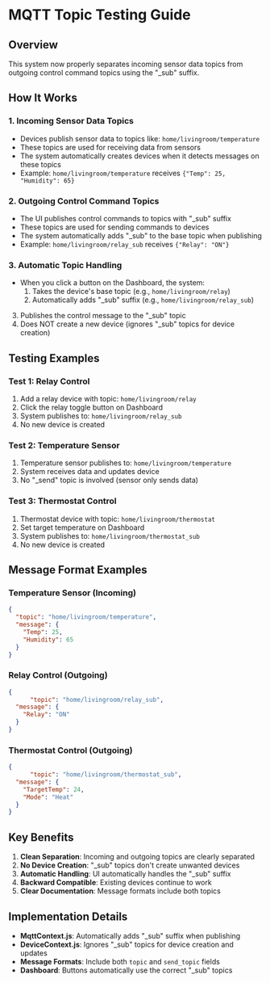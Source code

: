 # MQTT Topic Testing Guide

## Overview
This system now properly separates incoming sensor data topics from outgoing control command topics using the "_sub" suffix.

## How It Works

### 1. Incoming Sensor Data Topics
- Devices publish sensor data to topics like: `home/livingroom/temperature`
- These topics are used for receiving data from sensors
- The system automatically creates devices when it detects messages on these topics
- Example: `home/livingroom/temperature` receives `{"Temp": 25, "Humidity": 65}`

### 2. Outgoing Control Command Topics
- The UI publishes control commands to topics with "_sub" suffix
- These topics are used for sending commands to devices
- The system automatically adds "_sub" to the base topic when publishing
- Example: `home/livingroom/relay_sub` receives `{"Relay": "ON"}`

### 3. Automatic Topic Handling
- When you click a button on the Dashboard, the system:
  1. Takes the device's base topic (e.g., `home/livingroom/relay`)
  2. Automatically adds "_sub" suffix (e.g., `home/livingroom/relay_sub`)
3. Publishes the control message to the "_sub" topic
4. Does NOT create a new device (ignores "_sub" topics for device creation)

## Testing Examples

### Test 1: Relay Control
1. Add a relay device with topic: `home/livingroom/relay`
2. Click the relay toggle button on Dashboard
3. System publishes to: `home/livingroom/relay_sub`
4. No new device is created

### Test 2: Temperature Sensor
1. Temperature sensor publishes to: `home/livingroom/temperature`
2. System receives data and updates device
3. No "_send" topic is involved (sensor only sends data)

### Test 3: Thermostat Control
1. Thermostat device with topic: `home/livingroom/thermostat`
2. Set target temperature on Dashboard
3. System publishes to: `home/livingroom/thermostat_sub`
4. No new device is created

## Message Format Examples

### Temperature Sensor (Incoming)
```json
{
  "topic": "home/livingroom/temperature",
  "message": {
    "Temp": 25,
    "Humidity": 65
  }
}
```

### Relay Control (Outgoing)
```json
{
      "topic": "home/livingroom/relay_sub",
  "message": {
    "Relay": "ON"
  }
}
```

### Thermostat Control (Outgoing)
```json
{
      "topic": "home/livingroom/thermostat_sub",
  "message": {
    "TargetTemp": 24,
    "Mode": "Heat"
  }
}
```

## Key Benefits

1. **Clean Separation**: Incoming and outgoing topics are clearly separated
2. **No Device Creation**: "_sub" topics don't create unwanted devices
3. **Automatic Handling**: UI automatically handles the "_sub" suffix
4. **Backward Compatible**: Existing devices continue to work
5. **Clear Documentation**: Message formats include both topics

## Implementation Details

- **MqttContext.js**: Automatically adds "_sub" suffix when publishing
- **DeviceContext.js**: Ignores "_sub" topics for device creation and updates
- **Message Formats**: Include both `topic` and `send_topic` fields
- **Dashboard**: Buttons automatically use the correct "_sub" topics 
